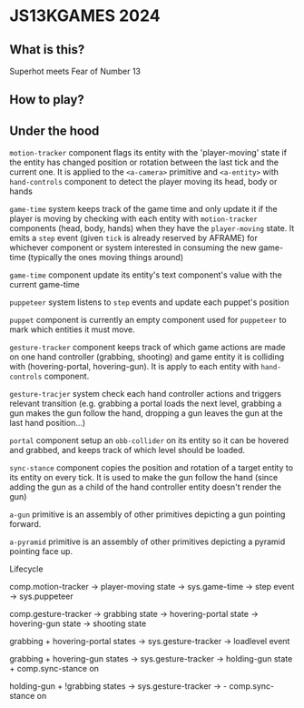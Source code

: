 # JS13KGAMES 2024

## What is this?

Superhot meets Fear of Number 13

## How to play?

## Under the hood

`motion-tracker` component flags its entity with the 'player-moving' state if the entity has changed position or rotation between the last tick and the current one.
It is applied to the `<a-camera>` primitive and `<a-entity>` with `hand-controls` component to detect the player moving its head, body or hands

`game-time` system keeps track of the game time and only update it if the player is moving by checking with each entity with `motion-tracker` components (head, body, hands) when they have the `player-moving` state.
It emits a `step` event (given `tick` is already reserved by AFRAME) for whichever component or system interested in consuming the new game-time (typically the ones moving things around)

`game-time` component update its entity's text component's value with the current game-time

`puppeteer` system listens to `step` events and update each puppet's position

`puppet` component is currently an empty component used for `puppeteer` to mark which entities it must move.

`gesture-tracker` component keeps track of which game actions are made on one hand controller (grabbing, shooting) and game entity it is colliding with (hovering-portal, hovering-gun). It is apply to each entity with `hand-controls` component.

`gesture-tracjer` system check each hand controller actions and triggers relevant transition (e.g. grabbing a portal loads the next level, grabbing a gun makes the gun follow the hand, dropping a gun leaves the gun at the last hand position...)

`portal` component setup an `obb-collider` on its entity so it can be hovered and grabbed, and keeps track of which level should be loaded.

`sync-stance` component copies the position and rotation of a target entity to its entity on every tick. It is used to make the gun follow the hand (since adding the gun as a child of the hand controller entity doesn't render the gun)

`a-gun` primitive is an assembly of other primitives depicting a gun pointing forward.

`a-pyramid` primitive is an assembly of other primitives depicting a pyramid pointing face up.

Lifecycle

comp.motion-tracker -> player-moving state -> sys.game-time -> step event -> sys.puppeteer

comp.gesture-tracker -> grabbing state
                     -> hovering-portal state
                     -> hovering-gun state
                     -> shooting state

grabbing + hovering-portal states -> sys.gesture-tracker -> loadlevel event

grabbing + hovering-gun states -> sys.gesture-tracker -> holding-gun state + comp.sync-stance on <a-gun>

holding-gun + !grabbing states -> sys.gesture-tracker -> - comp.sync-stance on <a-gun>